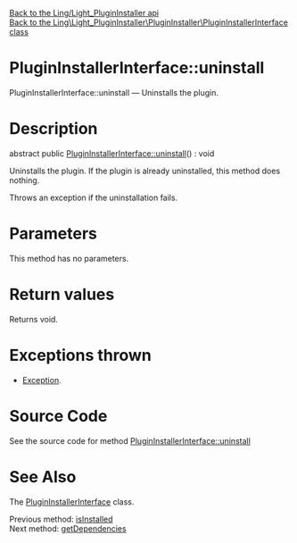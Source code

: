 [Back to the Ling/Light_PluginInstaller api](https://github.com/lingtalfi/Light_PluginInstaller/blob/master/doc/api/Ling/Light_PluginInstaller.md)<br>
[Back to the Ling\Light_PluginInstaller\PluginInstaller\PluginInstallerInterface class](https://github.com/lingtalfi/Light_PluginInstaller/blob/master/doc/api/Ling/Light_PluginInstaller/PluginInstaller/PluginInstallerInterface.md)


PluginInstallerInterface::uninstall
================



PluginInstallerInterface::uninstall — Uninstalls the plugin.




Description
================


abstract public [PluginInstallerInterface::uninstall](https://github.com/lingtalfi/Light_PluginInstaller/blob/master/doc/api/Ling/Light_PluginInstaller/PluginInstaller/PluginInstallerInterface/uninstall.md)() : void




Uninstalls the plugin.
If the plugin is already uninstalled, this method does nothing.

Throws an exception if the uninstallation fails.




Parameters
================

This method has no parameters.


Return values
================

Returns void.


Exceptions thrown
================

- [Exception](http://php.net/manual/en/class.exception.php).&nbsp;







Source Code
===========
See the source code for method [PluginInstallerInterface::uninstall](https://github.com/lingtalfi/Light_PluginInstaller/blob/master/PluginInstaller/PluginInstallerInterface.php#L41-L41)


See Also
================

The [PluginInstallerInterface](https://github.com/lingtalfi/Light_PluginInstaller/blob/master/doc/api/Ling/Light_PluginInstaller/PluginInstaller/PluginInstallerInterface.md) class.

Previous method: [isInstalled](https://github.com/lingtalfi/Light_PluginInstaller/blob/master/doc/api/Ling/Light_PluginInstaller/PluginInstaller/PluginInstallerInterface/isInstalled.md)<br>Next method: [getDependencies](https://github.com/lingtalfi/Light_PluginInstaller/blob/master/doc/api/Ling/Light_PluginInstaller/PluginInstaller/PluginInstallerInterface/getDependencies.md)<br>

